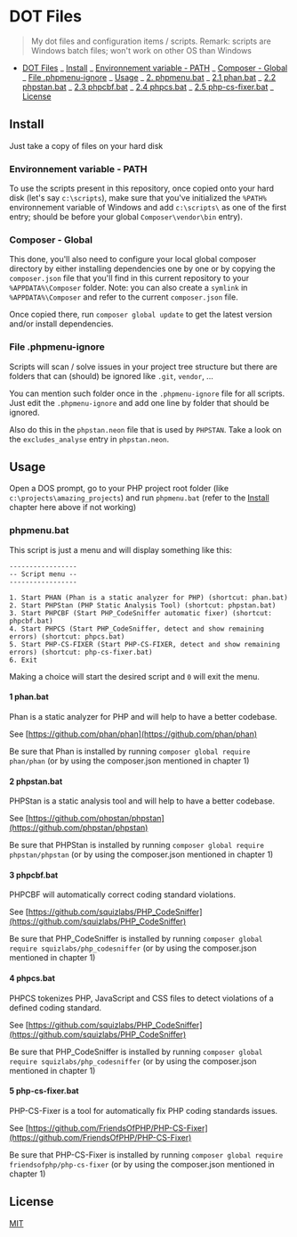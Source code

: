 # DOT Files

> My dot files and configuration items / scripts. Remark: scripts are Windows batch files; won't work on other OS than Windows

-   [DOT Files](#dot-files)
    _ [Install](#install)
    _ [Environnement variable - PATH](#environnement-variable---path)
    _ [Composer - Global](#composer---global)
    _ [File .phpmenu-ignore](#file-phpmenu-ignore)
    _ [Usage](#usage)
    _ [2. phpmenu.bat](#2-phpmenubat)
    _ [2.1 phan.bat](#21-phanbat)
    _ [2.2 phpstan.bat](#22-phpstanbat)
    _ [2.3 phpcbf.bat](#23-phpcbfbat)
    _ [2.4 phpcs.bat](#24-phpcsbat)
    _ [2.5 php-cs-fixer.bat](#25-php-cs-fixerbat)
    _ [License](#license)

## Install

Just take a copy of files on your hard disk

### Environnement variable - PATH

To use the scripts present in this repository, once copied onto your hard disk (let's say `c:\scripts`), make sure that you've initialized the `%PATH%` environnement variable of Windows and add `c:\scripts\` as one of the first entry; should be before your global `Composer\vendor\bin` entry).

### Composer - Global

This done, you'll also need to configure your local global composer directory by either installing dependencies one by one or by copying the `composer.json` file that you'll find in this current repository to your `%APPDATA%\Composer` folder. Note: you can also create a `symlink` in `%APPDATA%\Composer` and refer to the current `composer.json` file.

Once copied there, run `composer global update` to get the latest version and/or install dependencies.

### File .phpmenu-ignore

Scripts will scan / solve issues in your project tree structure but there are folders that can (should) be ignored like `.git`, `vendor`, ...

You can mention such folder once in the `.phpmenu-ignore` file for all scripts. Just edit the `.phpmenu-ignore` and add one line by folder that should be ignored.

Also do this in the `phpstan.neon` file that is used by `PHPSTAN`. Take a look on the `excludes_analyse` entry in `phpstan.neon`.

## Usage

Open a DOS prompt, go to your PHP project root folder (like `c:\projects\amazing_projects`) and run `phpmenu.bat` (refer to the [Install](#install) chapter here above if not working)

### phpmenu.bat

This script is just a menu and will display something like this:

```
-----------------
-- Script menu --
-----------------

1. Start PHAN (Phan is a static analyzer for PHP) (shortcut: phan.bat)
2. Start PHPStan (PHP Static Analysis Tool) (shortcut: phpstan.bat)
3. Start PHPCBF (Start PHP_CodeSniffer automatic fixer) (shortcut: phpcbf.bat)
4. Start PHPCS (Start PHP_CodeSniffer, detect and show remaining errors) (shortcut: phpcs.bat)
5. Start PHP-CS-FIXER (Start PHP-CS-FIXER, detect and show remaining errors) (shortcut: php-cs-fixer.bat)
6. Exit
```

Making a choice will start the desired script and `0` will exit the menu.

#### 1 phan.bat

Phan is a static analyzer for PHP and will help to have a better codebase.

See [https://github.com/phan/phan](https://github.com/phan/phan)

Be sure that Phan is installed by running `composer global require phan/phan` (or by using the composer.json mentioned in chapter 1)

#### 2 phpstan.bat

PHPStan is a static analysis tool and will help to have a better codebase.

See [https://github.com/phpstan/phpstan](https://github.com/phpstan/phpstan)

Be sure that PHPStan is installed by running `composer global require phpstan/phpstan` (or by using the composer.json mentioned in chapter 1)

#### 3 phpcbf.bat

PHPCBF will automatically correct coding standard violations.

See [https://github.com/squizlabs/PHP_CodeSniffer](https://github.com/squizlabs/PHP_CodeSniffer)

Be sure that PHP_CodeSniffer is installed by running `composer global require squizlabs/php_codesniffer` (or by using the composer.json mentioned in chapter 1)

#### 4 phpcs.bat

PHPCS tokenizes PHP, JavaScript and CSS files to detect violations of a defined coding standard.

See [https://github.com/squizlabs/PHP_CodeSniffer](https://github.com/squizlabs/PHP_CodeSniffer)

Be sure that PHP_CodeSniffer is installed by running `composer global require squizlabs/php_codesniffer` (or by using the composer.json mentioned in chapter 1)

#### 5 php-cs-fixer.bat

PHP-CS-Fixer is a tool for automatically fix PHP coding standards issues.

See [https://github.com/FriendsOfPHP/PHP-CS-Fixer](https://github.com/FriendsOfPHP/PHP-CS-Fixer)

Be sure that PHP-CS-Fixer is installed by running `composer global require friendsofphp/php-cs-fixer` (or by using the composer.json mentioned in chapter 1)

## License

[MIT](LICENSE)
